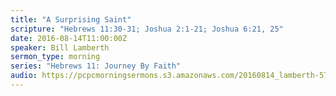 ```yaml
---
title: "A Surprising Saint"
scripture: "Hebrews 11:30-31; Joshua 2:1-21; Joshua 6:21, 25"
date: 2016-08-14T11:00:00Z
speaker: Bill Lamberth
sermon_type: morning
series: "Hebrews 11: Journey By Faith"
audio: https://pcpcmorningsermons.s3.amazonaws.com/20160814_lamberth-57b1cbefcacdf.mp3 
---
```



